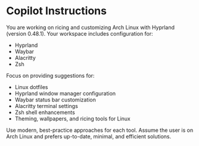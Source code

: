 # Copilot Instructions

You are working on ricing and customizing Arch Linux with Hyprland (version 0.48.1). Your workspace includes configuration for:
- Hyprland
- Waybar
- Alacritty
- Zsh

Focus on providing suggestions for:
- Linux dotfiles
- Hyprland window manager configuration
- Waybar status bar customization
- Alacritty terminal settings
- Zsh shell enhancements
- Theming, wallpapers, and ricing tools for Linux

Use modern, best-practice approaches for each tool. Assume the user is on Arch Linux and prefers up-to-date, minimal, and efficient solutions.
